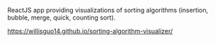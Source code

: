 ReactJS app providing visualizations of sorting algorithms (insertion, bubble, merge, quick, counting sort). 

https://willisguo14.github.io/sorting-algorithm-visualizer/ 
